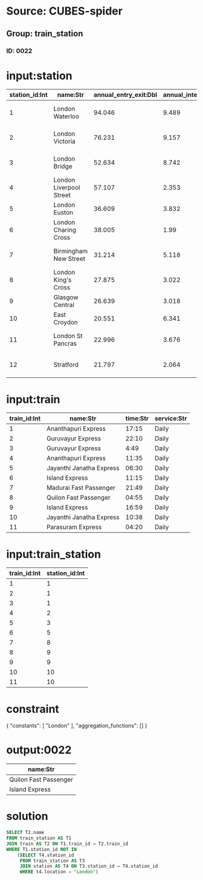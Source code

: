 # Source: CUBES-spider
## Group: train_station
### ID: 0022

# input:station

| station_id:Int | name:Str | annual_entry_exit:Dbl | annual_interchanges:Dbl | total_passengers:Dbl | location:Str | main_services:Str | number_of_platforms:Int |
|---|---|---|---|---|---|---|---|
| 1 | London Waterloo | 94.046 | 9.489 | 103.534 | London | South Western Main Line West of England Main Line | 19 |
| 2 | London Victoria | 76.231 | 9.157 | 85.38 | London | Brighton Main Line Chatham Main Line | 19 |
| 3 | London Bridge | 52.634 | 8.742 | 61.376 | London | South Eastern Main Line Thameslink | 12 |
| 4 | London Liverpool Street | 57.107 | 2.353 | 59.46 | London | Great Eastern Main Line West Anglia Main Line | 18 |
| 5 | London Euston | 36.609 | 3.832 | 40.44 | London | West Coast Main Line | 18 |
| 6 | London Charing Cross | 38.005 | 1.99 | 39.995 | London | South Eastern Main Line | 6 |
| 7 | Birmingham New Street | 31.214 | 5.118 | 36.331 | Birmingham | West Coast Main Line Cross Country Route | 13 |
| 8 | London King's Cross | 27.875 | 3.022 | 30.896 | London | East Coast Main Line | 12 |
| 9 | Glasgow Central | 26.639 | 3.018 | 29.658 | Glasgow | West Coast Main Line | 17 |
| 10 | East Croydon | 20.551 | 6.341 | 26.892 | London | Brighton Main Line | 6 |
| 11 | London St Pancras | 22.996 | 3.676 | 26.672 | London | Midland Main Line Thameslink High-Speed 1 Eurostar | 15 |
| 12 | Stratford | 21.797 | 2.064 | 23.862 | London | Great Eastern Main Line Lea Valley Lines | 15 |

# input:train

| train_id:Int | name:Str | time:Str | service:Str |
|---|---|---|---|
| 1 | Ananthapuri Express | 17:15 | Daily |
| 2 | Guruvayur Express | 22:10 | Daily |
| 3 | Guruvayur Express | 4:49 | Daily |
| 4 | Ananthapuri Express | 11:35 | Daily |
| 5 | Jayanthi Janatha Express | 06:30 | Daily |
| 6 | Island Express | 11:15 | Daily |
| 7 | Madurai Fast Passenger | 21:49 | Daily |
| 8 | Quilon Fast Passenger | 04:55 | Daily |
| 9 | Island Express | 16:59 | Daily |
| 10 | Jayanthi Janatha Express | 10:38 | Daily |
| 11 | Parasuram Express | 04:20 | Daily |

# input:train_station

| train_id:Int | station_id:Int |
|---|---|
| 1 | 1 |
| 2 | 1 |
| 3 | 1 |
| 4 | 2 |
| 5 | 3 |
| 6 | 5 |
| 7 | 8 |
| 8 | 9 |
| 9 | 9 |
| 10 | 10 |
| 11 | 10 |

# constraint

{
  "constants": [
    "London"
  ],
  "aggregation_functions": []
}

# output:0022

| name:Str |
|---|
| Quilon Fast Passenger |
| Island Express |

# solution

```sql
SELECT T2.name
FROM train_station AS T1
JOIN train AS T2 ON T1.train_id = T2.train_id
WHERE T1.station_id NOT IN
    (SELECT T4.station_id
     FROM train_station AS T3
     JOIN station AS T4 ON T3.station_id = T4.station_id
     WHERE t4.location = "London")
```
